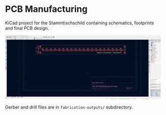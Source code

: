 # PCB Manufacturing

KiCad project for the Stammtischschild containing schematics, footprints and final PCB design.

![Preview of the PCB](./scrot.png)

Gerber and drill files are in `fabrication-outputs/` subdirectory.
